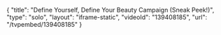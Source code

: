 {
    "title": "Define Yourself, Define Your Beauty Campaign (Sneak Peek!)",
    "type": "solo",
    "layout": "iframe-static",
    "videoId": "139408185",
    "url": "\/tvpembed\/139408185"
}